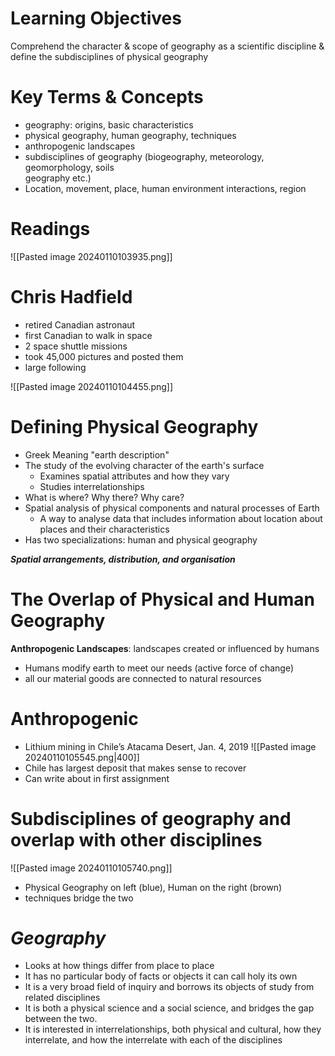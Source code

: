 # Learning Objectives
Comprehend the character & scope of geography as a scientific discipline & define the subdisciplines of physical geography

# Key Terms & Concepts
- geography: origins, basic characteristics  
- physical geography, human geography, techniques  
- anthropogenic landscapes  
- subdisciplines of geography (biogeography, meteorology, geomorphology, soils  
geography etc.)  
- Location, movement, place, human environment interactions, region

# Readings
![[Pasted image 20240110103935.png]]

# Chris Hadfield
- retired Canadian astronaut
- first Canadian to walk in space
- 2 space shuttle missions
- took 45,000 pictures and posted them
- large following

![[Pasted image 20240110104455.png]]


# Defining Physical Geography
- Greek Meaning "earth description"
- The study of the evolving character of the earth's surface
	- Examines spatial attributes and how they vary
	- Studies interrelationships
- What is where? Why there? Why care?
- Spatial analysis of physical components and natural processes of Earth
	- A way to analyse data that includes information about location about places and their characteristics
- Has two specializations: human and physical geography

***Spatial arrangements, distribution, and organisation***

# The Overlap of Physical and Human Geography

**Anthropogenic Landscapes**: landscapes created or influenced by humans
- Humans modify earth to meet our needs (active force of change)
- all our material goods are connected to natural resources

# Anthropogenic
- Lithium mining in Chile’s Atacama Desert, Jan. 4, 2019
![[Pasted image 20240110105545.png|400]]
- Chile has largest deposit that makes sense to recover
- Can write about in first assignment

# Subdisciplines of geography and overlap with other disciplines
![[Pasted image 20240110105740.png]]
- Physical Geography on left (blue), Human on the right (brown)
- techniques bridge the two
# ***Geography***
- Looks at how things differ from place to place
- It has no particular body of facts or objects it can call holy its own
- It is a very broad field of inquiry and borrows its objects of study from related disciplines
- It is both a physical science and a social science, and bridges the gap between the two.
- It is interested in interrelationships, both physical and cultural, how they interrelate, and how the interrelate with each of the disciplines